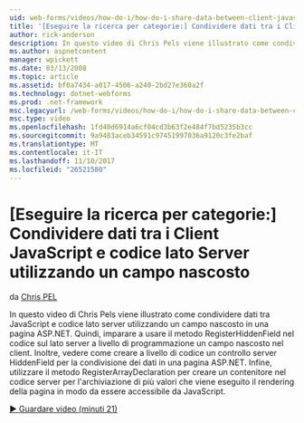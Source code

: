 ```yaml
---
uid: web-forms/videos/how-do-i/how-do-i-share-data-between-client-javascript-and-server-code-using-a-hidden-field
title: '[Eseguire la ricerca per categorie:] Condividere dati tra i Client JavaScript e codice lato Server utilizzando un campo nascosto | Documenti Microsoft'
author: rick-anderson
description: In questo video di Chris Pels viene illustrato come condividere dati tra JavaScript e codice lato server utilizzando un campo nascosto in una pagina ASP.NET. Per ulteriori informazioni come t...
ms.author: aspnetcontent
manager: wpickett
ms.date: 03/13/2008
ms.topic: article
ms.assetid: bf0a7434-a017-4506-a240-2bd27e360a2f
ms.technology: dotnet-webforms
ms.prod: .net-framework
msc.legacyurl: /web-forms/videos/how-do-i/how-do-i-share-data-between-client-javascript-and-server-code-using-a-hidden-field
msc.type: video
ms.openlocfilehash: 1fd40d6914a6cf04cd3b63f2e484f7bd5235b3cc
ms.sourcegitcommit: 9a9483aceb34591c97451997036a9120c3fe2baf
ms.translationtype: MT
ms.contentlocale: it-IT
ms.lasthandoff: 11/10/2017
ms.locfileid: "26521580"
---
```

<a name="how-do-i-share-data-between-client-javascript-and-server-code-using-a-hidden-field"></a>[Eseguire la ricerca per categorie:] Condividere dati tra i Client JavaScript e codice lato Server utilizzando un campo nascosto
====================
da [Chris PEL](https://twitter.com/chrispels)

In questo video di Chris Pels viene illustrato come condividere dati tra JavaScript e codice lato server utilizzando un campo nascosto in una pagina ASP.NET. Quindi, imparare a usare il metodo RegisterHiddenField nel codice sul lato server a livello di programmazione un campo nascosto nel client. Inoltre, vedere come creare a livello di codice un controllo server HiddenField per la condivisione dei dati in una pagina ASP.NET. Infine, utilizzare il metodo RegisterArrayDeclaration per creare un contenitore nel codice server per l'archiviazione di più valori che viene eseguito il rendering della pagina in modo da essere accessibile da JavaScript.

[&#9654; Guardare video (minuti 21)](https://channel9.msdn.com/Blogs/ASP-NET-Site-Videos/how-do-i-share-data-between-client-javascript-and-server-code-using-a-hidden-field)
